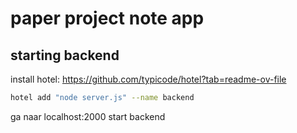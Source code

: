 # paper project note app

## starting backend 

install hotel: https://github.com/typicode/hotel?tab=readme-ov-file

````bash
hotel add "node server.js" --name backend
````

ga naar localhost:2000 start backend
